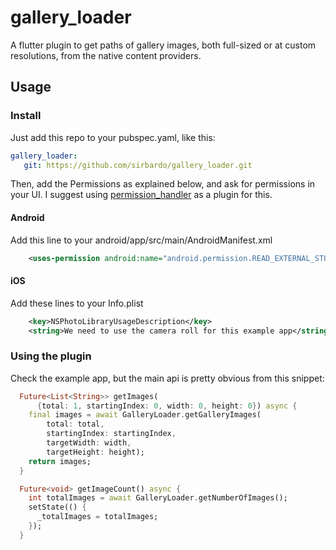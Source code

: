 # gallery_loader

A flutter plugin to get paths of gallery images, both full-sized or at custom resolutions, from the native content providers. 

## Usage

### Install

Just add this repo to your pubspec.yaml, like this:

```yaml
gallery_loader:
   git: https://github.com/sirbardo/gallery_loader.git
```

Then, add the Permissions as explained below, and ask for permissions in your UI. I suggest using [permission_handler](https://pub.dev/packages/permission_handler) as a plugin for this.

#### Android

Add this line to your android/app/src/main/AndroidManifest.xml

```xml
    <uses-permission android:name="android.permission.READ_EXTERNAL_STORAGE"/>
```

#### iOS

Add these lines to your Info.plist

```xml
	<key>NSPhotoLibraryUsageDescription</key>
	<string>We need to use the camera roll for this example app</string>
```

### Using the plugin

Check the example app, but the main api is pretty obvious from this snippet:

```dart
  Future<List<String>> getImages(
      {total: 1, startingIndex: 0, width: 0, height: 0}) async {
    final images = await GalleryLoader.getGalleryImages(
        total: total,
        startingIndex: startingIndex,
        targetWidth: width,
        targetHeight: height);
    return images;
  }

  Future<void> getImageCount() async {
    int totalImages = await GalleryLoader.getNumberOfImages();
    setState(() {
      _totalImages = totalImages;
    });
  }
```
